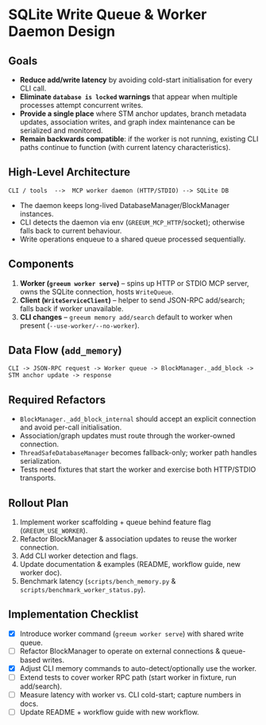 # SQLite Write Queue & Worker Daemon Design

## Goals
- **Reduce add/write latency** by avoiding cold-start initialisation for every CLI call.
- **Eliminate `database is locked` warnings** that appear when multiple processes attempt concurrent writes.
- **Provide a single place** where STM anchor updates, branch metadata updates, association writes, and graph index maintenance can be serialized and monitored.
- **Remain backwards compatible**: if the worker is not running, existing CLI paths continue to function (with current latency characteristics).

## High-Level Architecture
```
CLI / tools  -->  MCP worker daemon (HTTP/STDIO) --> SQLite DB
```
- The daemon keeps long-lived DatabaseManager/BlockManager instances.
- CLI detects the daemon via env (`GREEUM_MCP_HTTP`/socket); otherwise falls back to current behaviour.
- Write operations enqueue to a shared queue processed sequentially.

## Components
1. **Worker (`greeum worker serve`)** – spins up HTTP or STDIO MCP server, owns the SQLite connection, hosts `WriteQueue`.
2. **Client (`WriteServiceClient`)** – helper to send JSON-RPC add/search; falls back if worker unavailable.
3. **CLI changes** – `greeum memory add/search` default to worker when present (`--use-worker/--no-worker`).

## Data Flow (`add_memory`)
```
CLI -> JSON-RPC request -> Worker queue -> BlockManager._add_block -> STM anchor update -> response
```

## Required Refactors
- `BlockManager._add_block_internal` should accept an explicit connection and avoid per-call initialisation.
- Association/graph updates must route through the worker-owned connection.
- `ThreadSafeDatabaseManager` becomes fallback-only; worker path handles serialization.
- Tests need fixtures that start the worker and exercise both HTTP/STDIO transports.

## Rollout Plan
1. Implement worker scaffolding + queue behind feature flag (`GREEUM_USE_WORKER`).
2. Refactor BlockManager & association updates to reuse the worker connection.
3. Add CLI worker detection and flags.
4. Update documentation & examples (README, workflow guide, new worker doc).
5. Benchmark latency (`scripts/bench_memory.py` & `scripts/benchmark_worker_status.py`).

## Implementation Checklist
- [x] Introduce worker command (`greeum worker serve`) with shared write queue.
- [ ] Refactor BlockManager to operate on external connections & queue-based writes.
- [x] Adjust CLI memory commands to auto-detect/optionally use the worker.
- [ ] Extend tests to cover worker RPC path (start worker in fixture, run add/search).
- [ ] Measure latency with worker vs. CLI cold-start; capture numbers in docs.
- [ ] Update README + workflow guide with new workflow.
